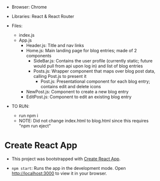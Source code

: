 - Browser: Chrome
- Libraries: React & React Router
- Files:
    - index.js
    - App.js
        - Header.js: Title and nav links
        - Home.js: Main landing page for blog entries; made of 2 components
            - SideBar.js: Contains the user profile (currently static; future would pull from api upon log in) and list of blog entries
            - Posts.js: Wrapper component that maps over blog post data, calling Post.js to present it
                - Post.js: Presentational component for each blog entry; contains edit and delete icons
        - NewPost.js: Component to create a new blog entry
        - EditPost.js: Component to edit an existing blog entry
    
- TO RUN:
    - run npm i
    - NOTE: Did not change index.html to blog.html since this requires "npm run eject"


# Create React App
- This project was bootstrapped with [Create React App](https://github.com/facebook/create-react-app).

- `npm start`: Runs the app in the development mode. Open [http://localhost:3000](http://localhost:3000) to view it in your browser.
